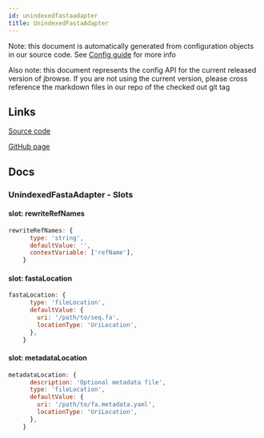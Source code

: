 ```yaml
---
id: unindexedfastaadapter
title: UnindexedFastaAdapter
---
```


Note: this document is automatically generated from configuration objects in our
source code. See [Config guide](/docs/config_guide) for more info

Also note: this document represents the config API for the current released
version of jbrowse. If you are not using the current version, please cross
reference the markdown files in our repo of the checked out git tag

## Links

[Source code](https://github.com/GMOD/jbrowse-components/blob/main/plugins/sequence/src/UnindexedFastaAdapter/configSchema.ts)

[GitHub page](https://github.com/GMOD/jbrowse-components/tree/main/website/docs/config/UnindexedFastaAdapter.md)

## Docs

### UnindexedFastaAdapter - Slots

#### slot: rewriteRefNames

```js
rewriteRefNames: {
      type: 'string',
      defaultValue: '',
      contextVariable: ['refName'],
    }
```

#### slot: fastaLocation

```js
fastaLocation: {
      type: 'fileLocation',
      defaultValue: {
        uri: '/path/to/seq.fa',
        locationType: 'UriLocation',
      },
    }
```

#### slot: metadataLocation

```js
metadataLocation: {
      description: 'Optional metadata file',
      type: 'fileLocation',
      defaultValue: {
        uri: '/path/to/fa.metadata.yaml',
        locationType: 'UriLocation',
      },
    }
```
